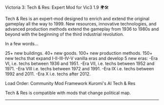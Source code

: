 Victoria 3: Tech & Res: Expert Mod for Vic3 1.9 🌍🛠️

Tech & Res is an expert-mod designed to enrich and extend the original gameplay all the way to 1999. New resources, innovative technologies, and advanced production methods extend the gameplay from 1936 to 1980s and beyond with the beginning of the third industrial revolution.

In a few words...

25+ new buildings.
40+ new goods.
100+ new production methods.
150+ new techs that expand I-II-III-IV-V vanilla eras and develop 5 new eras:
-Era VI, i.e. techs between 1936 and 1951.
-Era VII, i.e. techs between 1952 and 1971.
-Era VIII i.e. techs between 1972 and 1991.
-Era IX i.e. techs between 1992 and 2011.
-Era X i.e. techs after 2012.

Load Order:
Community Mod Framework
Kuromi's AI
Tech & Res

Tech & Res is compatible with mods that change political map.
_________________________________________________________________
